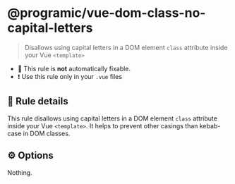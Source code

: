 # @programic/vue-dom-class-no-capital-letters

> Disallows using capital letters in a DOM element `class` attribute inside your Vue `<template>`

- :hammer: This rule is **not** automatically fixable.
- :exclamation: Use this rule only in your `.vue` files

## :book: Rule details
This rule disallows using capital letters in a DOM element `class` attribute inside your Vue `<template>`.
It helps to prevent other casings than kebab-case in DOM classes.

## :gear: Options
Nothing.

